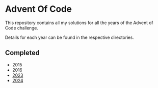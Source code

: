 # Advent Of Code

This repository contains all my solutions for all the years of the Advent of Code challenge.

Details for each year can be found in the respective directories.

## Completed

- 2015
- 2016
- [2023](https://github.com/ALXS-GitHub/Advent-of-Code-2023)
- [2024](https://github.com/ALXS-GitHub/Advent-Of-Code-2024)
